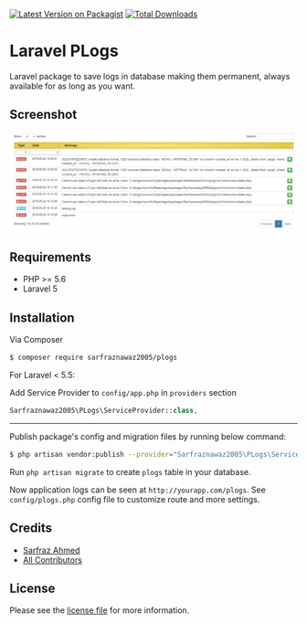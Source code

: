 [![Latest Version on Packagist][ico-version]][link-packagist]
[![Total Downloads][ico-downloads]][link-downloads]

# Laravel PLogs

Laravel package to save logs in database making them permanent, always available for as long as you want.

## Screenshot

![Main Window](https://github.com/sarfraznawaz2005/plogs/blob/master/screen.jpg?raw=true)

## Requirements

 - PHP >= 5.6
 - Laravel 5

## Installation

Via Composer

``` bash
$ composer require sarfraznawaz2005/plogs
```

For Laravel < 5.5:

Add Service Provider to `config/app.php` in `providers` section
```php
Sarfraznawaz2005\PLogs\ServiceProvider::class,
```

---

Publish package's config and migration files by running below command:

```bash
$ php artisan vendor:publish --provider="Sarfraznawaz2005\PLogs\ServiceProvider"
```

Run `php artisan migrate` to create `plogs` table in your database.

Now application logs can be seen at `http://yourapp.com/plogs`. See `config/plogs.php` config file to customize route and more settings.

## Credits

- [Sarfraz Ahmed][link-author]
- [All Contributors][link-contributors]

## License

Please see the [license file](license.md) for more information.

[ico-version]: https://img.shields.io/packagist/v/sarfraznawaz2005/plogs.svg?style=flat-square
[ico-downloads]: https://img.shields.io/packagist/dt/sarfraznawaz2005/plogs.svg?style=flat-square

[link-packagist]: https://packagist.org/packages/sarfraznawaz2005/plogs
[link-downloads]: https://packagist.org/packages/sarfraznawaz2005/plogs
[link-author]: https://github.com/sarfraznawaz2005
[link-contributors]: https://github.com/sarfraznawaz2005/plogs/graphs/contributors